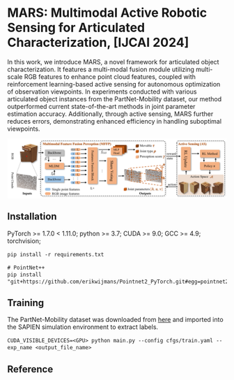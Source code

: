 # MARS: Multimodal Active Robotic Sensing for Articulated Characterization, [IJCAI 2024]

In this work, we introduce MARS, a novel framework for articulated object characterization. It features a multi-modal fusion module utilizing multi-scale RGB features to enhance point cloud features, coupled with reinforcement learning-based active sensing for autonomous optimization of observation viewpoints. In experiments conducted with various articulated object instances from the PartNet-Mobility dataset, our method outperformed current state-of-the-art methods in joint parameter estimation accuracy. Additionally, through active sensing, MARS further reduces errors, demonstrating enhanced efficiency in handling suboptimal viewpoints.

<div  align="center">    
 <img src="./figure/net.png" width = "666"  align=center />
</div>

## Installation
PyTorch >= 1.7.0 < 1.11.0; python >= 3.7; CUDA >= 9.0; GCC >= 4.9; torchvision;
```
pip install -r requirements.txt
```
```
# PointNet++
pip install "git+https://github.com/erikwijmans/Pointnet2_PyTorch.git#egg=pointnet2_ops&subdirectory=pointnet2_ops_lib"
```
## Training
The PartNet-Mobility dataset was downloaded from [here](https://sapien.ucsd.edu/downloads) and imported into the SAPIEN simulation environment to extract labels.
```
CUDA_VISIBLE_DEVICES=<GPU> python main.py --config cfgs/train.yaml --exp_name <output_file_name>
```
## Reference

